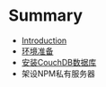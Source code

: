 # Summary

* [Introduction](README.md)
* [环境准备](chapter1.md)
* [安装CouchDB数据库](chapter2.md)
* 架设NPM私有服务器

